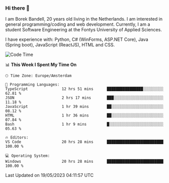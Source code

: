 ### Hi there 👋

I am Borek Bandell, 20 years old living in the Netherlands. I am interested in general programming/coding and web development. Currently, I am a student Software Engineering at the Fontys University of Applied Sciences.

I have experience with: Python, C# (WinForms, ASP.NET Core), Java (Spring boot), JavaScript (ReactJS), HTML and CSS.

<!--START_SECTION:waka-->
![Code Time](http://img.shields.io/badge/Code%20Time-583%20hrs%2042%20mins-blue)

📊 **This Week I Spent My Time On** 

```text
🕑︎ Time Zone: Europe/Amsterdam

💬 Programming Languages: 
TypeScript               12 hrs 51 mins      ████████████████░░░░░░░░░   62.81 % 
JSON                     2 hrs 17 mins       ███░░░░░░░░░░░░░░░░░░░░░░   11.18 % 
JavaScript               1 hr 39 mins        ██░░░░░░░░░░░░░░░░░░░░░░░   08.12 % 
HTML                     1 hr 36 mins        ██░░░░░░░░░░░░░░░░░░░░░░░   07.84 % 
Bash                     1 hr 9 mins         █░░░░░░░░░░░░░░░░░░░░░░░░   05.63 % 

🔥 Editors: 
VS Code                  20 hrs 28 mins      █████████████████████████   100.00 % 

💻 Operating System: 
Windows                  20 hrs 28 mins      █████████████████████████   100.00 % 
```


 Last Updated on 19/05/2023 04:11:57 UTC
<!--END_SECTION:waka-->

<!--**tcBorek2002/tcBorek2002** is a ✨ _special_ ✨ repository because its `README.md` (this file) appears on your GitHub profile.

Here are some ideas to get you started:

- 🔭 I’m currently working on ...
- 🌱 I’m currently learning ...
- 👯 I’m looking to collaborate on ...
- 🤔 I’m looking for help with ...
- 💬 Ask me about ...
- 📫 How to reach me: ...
- 😄 Pronouns: ...
- ⚡ Fun fact: ...
-->
